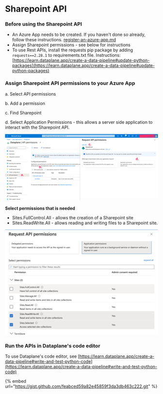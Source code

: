 # Sharepoint API

### Before using the Sharepoint API

* An Azure App needs to be created. If you haven't done so already, follow these instructions. [register-an-azure-app.md](register-an-azure-app.md "mention")
* Assign Sharepoint permissions - see below for instructions
* To use Rest APIs, install the requests pip package by adding `requests==2.28.1` to requirements.txt file. Instructions: [https://learn.dataplane.app/create-a-data-pipeline#update-python-packages](https://learn.dataplane.app/create-a-data-pipeline#update-python-packages)

### **Assign Sharepoint API permissions to your Azure App**

a. Select API permissions

b. Add a permission

c. Find Sharepoint

d. Select Application Permissions - this allows a server side application to interact with the Sharepoint API.&#x20;

![](<../.gitbook/assets/image (4) (1).png>)

**Select permissions that is needed**

* Sites.FullControl.All - allows the creation of a Sharepoint site
* Sites.ReadWrite.All - allows reading and writing files to a Sharepoint site.

![](<../.gitbook/assets/image (3) (1).png>)

### Run the APIs in Dataplane's code editor

To use Dataplane's code editor, see [https://learn.dataplane.app/create-a-data-pipeline#write-and-test-python-code](https://learn.dataplane.app/create-a-data-pipeline#write-and-test-python-code)

{% embed url="https://gist.github.com/feabced59a82e45859f3da3db463c222.git" %}
